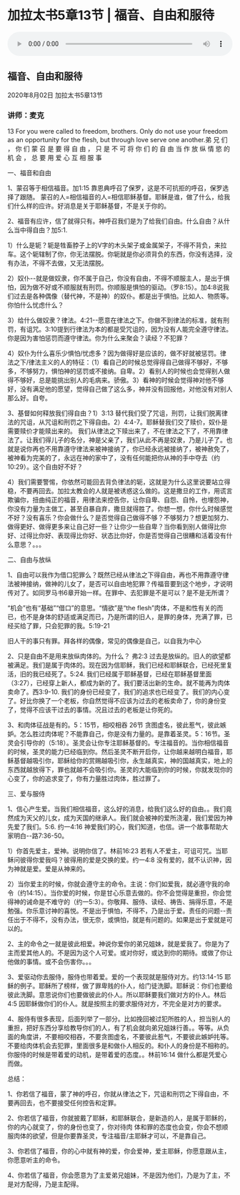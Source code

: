 # 加拉太书5章13节 | 福音、自由和服待

<audio style="width: 100%;" preload="false" controls controlslist="nodownload"><source src="https://file.simai.life/audio/mp3/2020/200802_002.mp3" type="audio/mpeg">Your browser does not support the audio element.</audio>

## 福音、自由和服待
2020年8月02日 
加拉太书5章13节
### 讲师：麦克


 13 For you were called to freedom, brothers. Only do not use your freedom as an opportunity for the flesh, but through love serve one another.弟 兄 们 ， 你 们 蒙 召 是 要 得 自 由 ， 只 是 不 可 将 你 们 的 自 由 当 作 放 纵 情 慾 的 机 会 ， 总 要 用 爱 心 互 相 服 事 

一、福音和自由

1、蒙召等于相信福音。加1:15 靠恩典呼召了保罗，这是不可抗拒的呼召，保罗选择了跟随。  蒙召的人=相信福音的人=相信耶稣基督。耶稣是谁，做了什么，给我们什么样的应许。好消息是关于耶稣基督，不是关于你的。

2、福音有应许，信了就得只有。神呼召我们是为了给我们自由。什么自由？从什么当中得自由？加5:1.

1）什么是轭？轭是牲畜脖子上的V字的木头架子或金属架子，不得不背负，来拉车。这个轭辖制了你，你无法摆脱。你轭就是你必须背负的东西，你没有选择，没有办法，不得不去做，又无法摆脱。

2）奴仆--就是做奴隶，你不属于自己，你没有自由，不得不顺服主人，是出于惧怕，因为做不好或不顺服就有刑罚。你顺服是惧怕的驱动。（罗8:15）。加4:8说我们过去是各种偶像（替代神，不是神）的奴仆。都是出于惧怕。比如人、物质等。你怕什么忧虑什么？

3）给什么做奴隶？律法。4:21--愿意在律法之下。你做不到律法的标准，就有刑罚，有诅咒。3:10提到行律法为本的都是受咒诅的，因为没有人能完全遵守律法。你是因为害怕惩罚而遵守律法。你为什么来聚会？读经？不犯罪？

4）奴仆为什么喜乐少惧怕/忧虑多？因为做得好是应该的，做不好就被惩罚。律法之下/律法主义的人的特征：（1）看自己的时候总觉得得自己做得不够好，不够多，不够努力，惧怕神的惩罚或不接纳。自卑。2）看别人的时候也会觉得别人做得不够好，总是能挑出别人的毛病来。骄傲。3）看神的时候会觉得神对他不够好，没有满足他的愿望，觉得自己做了这么多，神并没有回报他，对他没有对别人那么好。自夸。

3、基督如何释放我们得自由？1）3:13 替代我们受了咒诅，刑罚，让我们脱离律法的咒诅，从咒诅和刑罚之下得自由。2）4:4-7。耶稣替我们交了赎价，奴仆是需要赎价才能赎出来的。 我们从律法之下赎出来了，不在律法之下了，不用靠律法了。让我们得儿子的名分，神是父亲了，我们从此不再是奴隶，乃是儿子了。也就是说你再也不用靠遵守律法来被神接纳了，你已经永远被接纳了，被神赦免了，被神看为完美的了，永远在神的家中了，没有任何能把你从神的手中夺去（约10:29）。这个自由好不好？

4）我们需要警惕，你依然可能回去背负律法的轭，这就是为什么这里说要站立得稳，不要再回去。加拉太教会的人就是被诱惑这么做的。这是撒旦的工作，用谎言欺骗你，扭曲纯正的福音，用律法来控告你，让你自卑、自怨、自怜，也埋怨神，你没有力量为主做工，甚至自暴自弃，撒旦就得胜了。你想一想，你什么时候感觉不好？没有喜乐？你会做什么？是否觉得自己做得不够？不够努力？想更加努力、做得更好、做得更多来让自己好一些？让你少一些自卑？当你看到别人做得比你好、过得比你好、表现得比你好、状态比你好，你是否觉得自己很糟和活着没有什么意思？。。。

二、自由与放纵

1、自由可以我作为借口犯罪么？既然已经从律法之下得自由，再也不用靠遵守律法被神接纳，做神的儿女了，是否可以自由地犯罪？传福音要到这个地步，才说明传对了。如同罗马书6章开始一样。在罪中、去犯罪是不是可以？是不是无所谓？

“机会”也有“基础”“借口”的意思。“情欲”是“the flesh”肉体，不是和性有关的而已，也不是身体的舒适或满足而已，乃是所谓的旧人，是罪的身体，充满了罪，已经买给了罪，只会犯罪的我。5:19-21 

旧人干的事只有罪。拜各样的偶像，常见的偶像是自己，以自我为中心

2、只是自由不是用来放纵肉体的。为什么？
弗2:3 过去是放纵的。旧人的欲望都被满足。我们是属于肉体的。现在因为信耶稣，我们已经和耶稣联合，已经死里复活，旧的我已经死了。5:24. 我们已经属于耶稣基督，已经在耶稣基督里面（3:27），已经穿上新人，都成为新的了。我们要活出新的生命。就不能再为肉体卖命了。西3:9-10.  我们的身份已经变了，我们的追求也已经变了。我们的内心变了。好比你换了一个老板，你自然觉得不应该为过去的老板卖命了，你的身份变了，觉得不应该干过去的事情。况且过去的老板是让你死的。

3、和肉体征战是有的。5：15节，相咬相吞  26节 贪图虚名，彼此惹气，彼此嫉妒。怎么胜过肉体呢？不能靠自己，你是没有力量的。是靠着圣灵。5：16节。圣灵会引导你的（5:18）。圣灵会让你专注耶稣基督的。专注福音的。当你相信福音的时候，圣灵的能力已经临到你。然后圣灵不断开启你，让你越来越明白福音，耶稣基督越吸引你，耶稣给你的赏赐越吸引你，永生越真实，神的国越真实，地上的东西就越放得下，罪也就越不会吸引你。圣灵的大能临到你的时候，你就发现你的心变了，你的追求变了，你有力量胜过肉体，胜过罪了。

三、爱与服侍

1、信心产生爱。当我们相信福音，这么好的消息，给我们这么好的自由。。我们竟然成为天父的儿女，成为天国的继承人。我们就会被神的爱所浇灌，我们爱因为神先爱了我们。5:6. 约一4:16 神爱我们的心，我们知道，也信。讲一个故事帮助大家明白--路7:36-50。

1）你首先爱主，爱神。说明你信了。林前16:23 若有人不爱主，可诅可咒。当耶稣问彼得你爱我吗？彼得用的爱是交换的爱。约一4:8 没有爱的，就不认识神，因为神就是爱。爱是从神来的。

2）当你爱主的时候，你就会遵守主的命令。主说：你们如爱我，就必遵守我的命令（约14:15）。当你爱的时候，你是甘心乐意去做的。你不会觉得是重担，你会觉得神的诫命是不难守的（约一5:3）。你敬拜、服侍、读经、祷告、捐得乐意，不是勉强。你乐意讨神的喜悦。不是出于惧怕，不得不，乃是出于爱。责任的问题--责任出于不得不，没有办法，很无奈，或惧怕，就是有问题的。如果是出于爱就是可以的。

2、主的命令之一就是彼此相爱。神说你爱你的弟兄姐妹，就是爱我了。你是为了主而爱其他人的。不是因为这个人可爱。或对你好，或达到你的期待。或做了你让他做的事情。或不会伤害你。。。

3、爱驱动你去服侍，服侍也带着爱。爱的一个表现就是服侍对方。约13:14-15 耶稣的例子。耶稣所了榜样，做了罪卑贱的仆人，给门徒洗脚。耶稣说：你们也要给彼此洗脚。意思说你们也要做彼此的仆人。所以耶稣要我们做对方的仆人。林后4:5 因耶稣做你们的仆人。就是按照主的要求服侍对方，不完全是对方的要求。

4、服侍有很多表现，后面列举了一部分。比如挽回被过犯所胜的人，担当别人的重担，把好东西分享给教导你们的人，有了机会就向弟兄姐妹行善。。等等。从负面的角度讲，不要相咬相吞，不要贪图虚名，不要彼此惹气，不要彼此嫉妒扥等。不要给肉体机会去犯罪，里面很多是和做仆人相反的。和仆人的身份是不相称的。你服侍的时候是带着爱的动机，是带着爱的态度。。林前16:14 做什么都是凭爱心而做。

总结：

1、你若信了福音，蒙了神的呼召，你就从律法之下，咒诅和刑罚之下得自由，不要再回去，也不要接受任何控告和定罪。

2、你若信了福音，你就披戴了耶稣，和耶稣联合，是新造的人，是属于耶稣的，你的内心就变了，你的身份也变了，你对待肉
体和罪的态度也会变，你会不想顺服肉体的欲望，但是你要靠圣灵，专注福音/主耶稣才可以，不是靠自己。

3、你若信了福音，你的心中就有神的爱，你会爱神，爱主耶稣，你愿意跟从主，你愿意听主的命令。

4、你若信了福音，你会愿意为了主爱弟兄姐妹，不是因为他们，乃是为了主，不是对方配得，乃是主配得。
